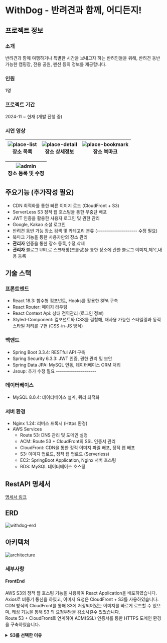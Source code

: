 # WithDog - 반려견과 함께, 어디든지!

## 프로젝트 정보
### 소개 
반려견과 함께 여행하거나 특별한 시간을 보내고자 하는 반려인들을 위해, 반려견 동반 가능한 캠핑장, 전용 공원, 펜션 등의 정보를 제공합니다.

### 인원
1명
### 프로젝트 기간
2024-11 ~ 현재 (개발 진행 중)

### 시연 영상
![place-list](https://github.com/user-attachments/assets/6ff21f6c-b40c-469d-8025-f43a16ab2e37)<br>장소 목록 | ![place-detail](https://github.com/user-attachments/assets/75e1c64e-6add-4b72-a591-878c1fb3589e)<br>장소 상세정보 | ![place-bookmark](https://github.com/user-attachments/assets/1f673794-3eb4-4f8f-8a19-7be4342d6949)<br>장소 북마크
---|---|---|

![admin](https://github.com/user-attachments/assets/ed887958-9a99-454b-b3e1-0111a86d55a2)<br>장소 등록 및 수정 |
---|

## 주요기능 (추가작성 필요)
- CDN 최적화를 통한 빠른 이미지 로드 (CloudFront + S3)
- ServerLess S3 정적 웹 호스팅을 통한 무중단 배포
- JWT 인증을 활용한 사용자 로그인 및 권한 관리
- Google, Kakao 소셜 로그인
- 반려견 동반 가능 장소 검색 및 카테고리 분류 (-------------------- 수정 필요)
- 북마크 기능을 통한 사용자만의 장소 관리
- **관리자** 인증을 통한 장소 등록,수정,삭제
- **관리자** 블로그 URL로 스크래핑(크롤링)을 통한 장소에 관한 블로그 이미지,제목,내용 등록

## 기술 스택
### 프론트엔드

- React 18.3: 함수형 컴포넌트, Hooks를 활용한 SPA 구축
- React Router: 페이지 라우팅
- React Context Api: 상태 전역관리 (로그인 정보)
- Styled-Component: 컴포넌트와 CSS를 결합해, 재사용 가능한 스타일링과 동적 스타일 처리를 구현 (CSS-in-JS 방식)

### 백엔드

- Spring Boot 3.3.4: RESTful API 구축
- Spring Security 6.3.3: JWT 인증, 권한 관리 및 보안
- Spring Data JPA: MySQL 연동, 데이터베이스 ORM 처리
- Jsoup: 추가 수정 필요 --------------------

### 데이터베이스

- MySQL 8.0.4: 데이터베이스 설계, 쿼리 최적화

### 서버 환경

- Nginx 1.24: 리버스 프록시 (Https 환경)
- AWS Services
    - Route 53: DNS 관리 및 도메인 설정
    - ACM: Route 53 + CloudFront의 SSL 인증서 관리
    - CloudFront: CDN을 통한 정적 이미지 파일 배포, 정적 웹 배포
    - S3: 이미지 업로드, 정적 웹 업로드 (Serverless)
    - EC2: SpringBoot Application, Nginx 서버 호스팅
    - RDS: MySQL 데이터베이스 호스팅

## RestAPI 명세서
[명세서 링크](https://hyunsense.notion.site/withDog-REST-API-16f05c7d6d428074803dfe50880ea054?pvs=4)

## ERD
![withdog-erd](https://github.com/user-attachments/assets/be45682b-dd09-4c5d-8581-12899f0517a5)

## 아키텍처
![architecture](https://github.com/user-attachments/assets/4ebd95a4-4622-46de-9614-1c28d2fced7e)


### 세부사항
#### FrontEnd
AWS S3의 정적 웹 호스팅 기능을 사용하여 React Application을 배포하였습니다. <br/>
Axios로 비동기 통신을 하였고, 이미지 요청은 CloudFront + S3를 사용하였습니다. <br/>
CDN 방식의 CloudFront를 통해 S3에 저장되어있는 이미지를 빠르게 로드할 수 있으며, 캐싱 기능을 통해
S3 의 요청부담을 감소시킬수 있었습니다. <br/>
Route 53 + CloudFront로 연계하여 ACM(SSL) 인증서를 통한 HTTPS 도메인 환경을 구축하였습니다.

<details>
    <summary><b>S3를 선택한 이유</b></summary><br/>
    Nginx와 S3 두 가지 배포 방식을 고민했으나, S3가 개인적으로 더 적합하다고 판단하였습니다.

<br/>

1. **서버 관리 부담 최소화**
    - Nginx를 사용하려면 EC2에 별도로 Nginx를 설치하고 설정해야 합니다. <br/> 
    현재 프리티어를 사용 중이므로, 메모리와 CPU 사용량에 대한 부담을 고려하여 S3를 선택하였습니다.

2. **간단한 설정**
    - Nginx는 설치 및 설정 과정이 복잡하지만, S3는 Serverless 방식으로 서버를 유지할 필요 없이 빌드 파일을<br/> 업로드하면 즉시 웹 호스팅이 가능합니다.

3. **AWS의 다른서비스(CloudFront, Route 53, ACM)와 연계 및 HTTPS 설정**
    - 손쉽게 AWS의 CloudFront와 연계하여 CDN 방식으로 캐싱 및 데이터 전송 최적화를 통해 더 빠르게 웹페이지를 로드할 수 있습니다.
    - **ACM(AWS Certificate Manager)** 및 **Route 53**과의 연계를 통해 HTTPS 도메인을 간단히 설정할 수 있습니다.
</details>
